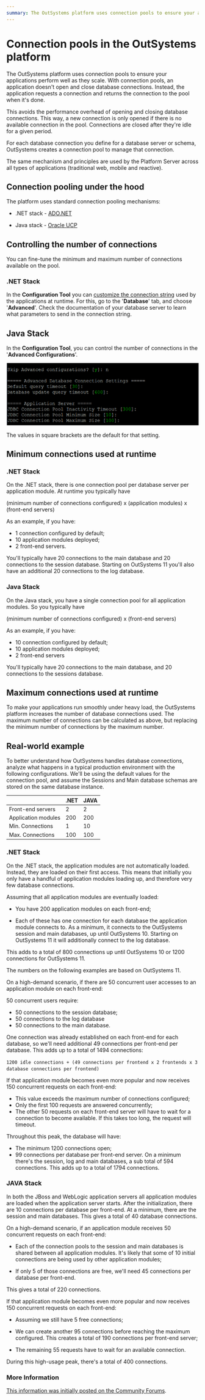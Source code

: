 ```yaml
---
summary: The OutSystems platform uses connection pools to ensure your applications perform well as they scale. Read more to learn how the platform uses connection pools.
---
```


# Connection pools in the OutSystems platform

The OutSystems platform uses connection pools to ensure your applications perform well as they scale. With connection pools, an application doesn't open and close database connections. Instead, the application requests a connection and returns the connection to the pool when it's done.

This avoids the performance overhead of opening and closing database connections. This way, a new connection is only opened if there is no available connection in the pool. Connections are closed after they're idle for a given period.

For each database connection you define for a database server or schema, OutSystems creates a connection pool to manage that connection.

The same mechanism and principles are used by the Platform Server across all types of applications (traditional web, mobile and reactive).

## Connection pooling under the hood

The platform uses standard connection pooling mechanisms:

* .NET stack - [ADO.NET](https://msdn.microsoft.com/en-us/library/8xx3tyca(v=vs.100).aspx)

* Java stack - [Oracle UCP](http://docs.oracle.com/cd/B28359_01/java.111/e10788/intro.htm#BABHFGCA)

## Controlling the number of connections

You can fine-tune the minimum and maximum number of connections available on the pool.

### .NET Stack

In the **Configuration Tool** you can [customize the connection string](https://success.outsystems.com/Documentation/11/Reference/Configuration_Tool/Platform_Tab/Platform_Tab_in_Azure_SQL_Database_%2F%2F_SQL_Server_database) used by the applications at runtime. For this, go to the '**Database**' tab, and choose '**Advanced**'. Check the documentation of your database server to learn what parameters to send in the connection string.

## Java Stack

In the **Configuration Tool**, you can control the number of connections in the '**Advanced Configurations**'.

![ ](images/connection-pools_0.png)

The values in square brackets are the default for that setting.

## Minimum connections used at runtime

### .NET Stack

On the .NET stack, there is one connection pool per database server per application module. At runtime you typically have

(minimum number of connections configured) x (application modules) x (front-end servers)

As an example, if you have:

* 1 connection configured by default;
* 10 application modules deployed;
* 2 front-end servers.

You'll typically have 20 connections to the main database and 20 connections to the session database. Starting on OutSystems 11 you'll also have an additional 20 connections to the log database.

### Java Stack

On the Java stack, you have a single connection pool for all application modules. So you typically have

(minimum number of connections configured) x (front-end servers)

As an example, if you have:

* 10 connection configured by default;
* 10 application modules deployed;
* 2 front-end servers 

You'll typically have 20 connections to the main database, and 20 connections to the sessions database.

## Maximum connections used at runtime

To make your applications run smoothly under heavy load, the OutSystems platform increases the number of database connections used. The maximum number of connections can be calculated as above, but replacing the minimum number of connections by the maximum number.

## Real-world example

To better understand how OutSystems handles database connections, analyze what happens in a typical production environment with the following configurations. We'll be using the default values for the connection pool, and assume the Sessions and Main database schemas are stored on the same database instance.

|                     | .NET | JAVA |
|---------------------|------|------|
| Front-end servers   | 2    | 2    |
| Application modules | 200  | 200  |
| Min. Connections    | 1    | 10   |
| Max. Connections    | 100  | 100  |

### .NET Stack

On the .NET stack, the application modules are not automatically loaded. Instead, they are loaded on their first access. This means that initially you only have a handful of application modules loading up, and therefore very few database connections.

Assuming that all application modules are eventually loaded:

* You have 200 application modules on each front-end;

* Each of these has one connection for each database the application module connects to. As a minimum, it connects to the OutSystems session and main databases, up until OutSystems 10. Starting on OutSystems 11 it will additionally connect to the log database.

This adds to a total of 800 connections up until OutSystems 10 or 1200 connections for OutSystems 11.

<div class="info" markdown="1">
The numbers on the following examples are based on OutSystems 11.
</div>

On a high-demand scenario, if there are 50 concurrent user accesses to an application module on each front-end:

50 concurrent users require:

* 50 connections to the session database;
* 50 connections to the log database 
* 50 connections to the main database.

 One connection was already established on each front-end for each database, so we'll need additional 49 connections per front-end per database. This adds up to a total of 1494 connections: 
 
 ``1200 idle connections + (49 connections per frontend x 2 frontends x 3 database connections per frontend)``


If that application module becomes even more popular and now receives 150 concurrent requests on each front-end:

* This value exceeds the maximum number of connections configured;
* Only the first 100 requests are answered concurrently;
* The other 50 requests on each front-end server will have to wait for a connection to become available. If this takes too long, the request will timeout.

Throughout this peak, the database will have:

* The minimum 1200 connections open;
* 99 connections per database per front-end server. On a minimum there's the session, log and main databases, a sub total of 594 connections.
This adds up to a total of 1794 connections.

### JAVA Stack

In both the JBoss and WebLogic application servers all application modules are loaded when the application server starts. After the initialization, there are 10 connections per database per front-end. At a minimum, there are the session and main databases. This gives a total of 40 database connections.

On a high-demand scenario, if an application module receives 50 concurrent requests on each front-end:

* Each of the connection pools to the session and main databases is shared between all application modules. It's likely that some of 10 initial connections are being used by other application modules;

* If only 5 of those connections are free, we'll need 45 connections per database per front-end.

This gives a total of 220 connections.

If that application module becomes even more popular and now receives 150 concurrent requests on each front-end:

* Assuming we still have 5 free connections;

* We can create another 95 connections before reaching the maximum configured. This creates a total of 190 connections per front-end server;

* The remaining 55 requests have to wait for an available connection.

During this high-usage peak, there's a total of 400 connections.

### More Information

[This information was initially posted on the Community Forums](https://www.outsystems.com/forums/discussion/15171//).

